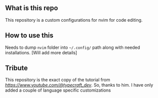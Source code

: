 ## What is this repo

This repository is a custom configurations for nvim for code editing.


## How to use this
Needs to dump `nvim` folder into `~/.config/` path along with needed installations. [Will add more details]

## Tribute
This repository is the exact copy of the tutorial from *https://www.youtube.com/@typecraft_dev*. So, thanks to him. I have only added a couple of language specific customizations
